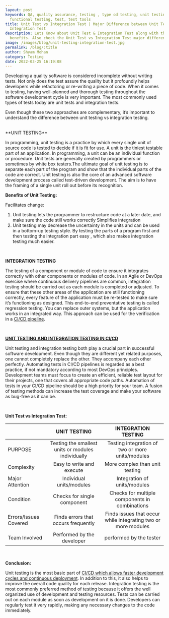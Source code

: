 ```yaml
---
layout: post
keywords: QA, quality assurance, testing , type od testing, unit testing,
  functional testing, test, test tools
title: Unit Test vs Integration Test | Major Difference between Unit Testing and
  Integration Test
description: Lets Know about Unit Test & Integration Test along with their
  benefits. Also check the Unit Test vs Integration Test major differences.
image: /images/blog/unit-testing-integration-test.jpg
permalink: /blog/:title
author: Shyam Mohan
category: Testing
date: 2022-03-25 16:19:08
---
```


Developing a quality software is considered incomplete without writing tests. Not only does the test assure the quality but it profoundly helps developers while refactoring or re-writing a piece of code. When it comes to testing, having well-planned and thorough testing throughout the software development cycle is very important. The most commonly used types of tests today are unit tests and integration tests.

Even though these two approaches are complementary, it’s important to understand the difference between unit testing vs integration testing.

<br>
**UNIT TESTING**

In programming, unit testing is a practice by which every single unit of source code is tested to decide if it is fit for use. A unit is the tiniest testable part of an application. In programming, a unit can be an individual function or procedure. Unit tests are generally created by programmers or sometimes by white box testers.The ultimate goal of unit testing is to separate each part of the program and show that the individual parts of the code are correct.
Unit testing is also the core of an advanced software development process called test-driven development. The aim is to have the framing of a single unit roll out before its recognition.

**Benefits of Unit Testing:**

Facilitates change:
1. Unit testing lets the programmer to restructure code at a later date, and make sure the code still works correctly
Simplifies integration
2. Unit testing may decrease the uncertainty in the units and can be used in a bottom-up testing style. By testing the parts of a program first and then testing the integration part easy , which also makes integration testing much easier.
 


<br>

**INTEGRATION TESTING**

The testing of a component or module of code to ensure it integrates correctly with other components or modules of code. In an Agile or DevOps exercise where continuous delivery pipelines are common, integration testing should be carried out as each module is completed or adjusted. To ensure that these other areas of the application are still functioning correctly, every feature of the application must be re-tested to make sure it’s functioning as designed. This end-to-end preventative testing is called regression testing.
You can replace outer systems, but the application works in an integrated way. This approach can be used for the verification in a [CI/CD pipeline](https://razorops.com/blog/what-is-cicd-pipeline-explanation-of-cicd-pipeline-along-with-examples/?utm_source=unit-integrate-testing&utm_medium=blog&utm_campaign=Internallink ).


<br>

**[UNIT TESTING AND INTEGRATION TESTING IN CI/CD](https://razorops.com/product?utm_source=unit-integrate-testing&utm_medium=blog&utm_campaign=Internallink#how-it-works )**

Unit testing and integration testing both play a crucial part in successful software development. Even though they are different yet related purposes, one cannot completely replace the other. They accompany each other perfectly.
Automating tests in CI/CD pipelines is regarded as a best practice, if not mandatory according to most DevOps principles. Development teams must focus to create an efficient, reliable test layout for their projects, one that covers all appropriate code paths. Automation of tests in your CI/CD pipeline should be a high priority for your team. A fusion of testing methods can increase the test coverage and make your software as bug-free as it can be.

<br>

**Unit Test vs Integration Test:**

<table class="blog-tables">
<thead>
<tr>
<th style="text-align:left"></th>
<th style="text-align:center">UNIT TESTING</th>
<th style="text-align:center">INTEGRATION TESTING</th>
</tr>
</thead>
<tbody>
<tr>
<td style="text-align:left">PURPOSE</td>
<td style="text-align:center">Testing the smallest units or modules individually</td>
<td style="text-align:center">Testing integration of two or more units/modules</td>
</tr>
<tr>
<td style="text-align:left">Complexity</td>
<td style="text-align:center">Easy to write and execute</td>
<td style="text-align:center">More complex than unit testing </td>
</tr>
<tr>
<td style="text-align:left">Major Attention</td>
<td style="text-align:center">Individual units/modules</td>
<td style="text-align:center">Integration of units/modules</td>
</tr>
<tr>
<td style="text-align:left">Condition</td>
<td style="text-align:center">Checks for single component</td>
<td style="text-align:center">Checks for multiple  components in combinations</td>
</tr>
<tr>
<td style="text-align:left">Errors/Issues Covered</td>
<td style="text-align:center">Finds errors that occurs frequently</td>
<td style="text-align:center">Finds issues that occur while integrating two or more modules</td>
</tr>
<tr>
<td style="text-align:left">Team Involved</td>
<td style="text-align:center">Performed by the developer</td>
<td style="text-align:center">performed by the tester</td>
</tr>
</tbody>
</table>


<br>

**Conclusion:**

Unit testing is the most basic part of [CI/CD which allows faster development cycles and continuous deployment](https://razorops.com/ ). In addition to this, it also helps to improve the overall code quality for each release. Integration testing is the most commonly preferred method of testing because it offers the well organized use of development and testing resources. Tests can be carried out on each module as soon as development on it is done. Developers can regularly test it very rapidly, making any necessary changes to the code immediately.
